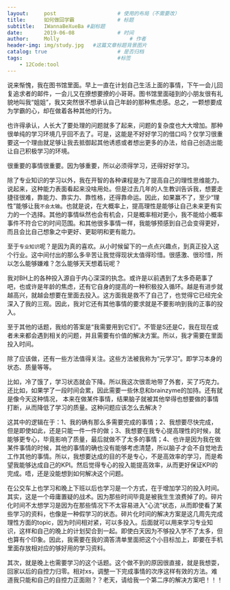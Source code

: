```yaml
---
layout:     post   				    # 使用的布局（不需要改）
title:      如何做回学霸				# 标题
subtitle:   IWannaBeXueBa #副标题
date:       2019-06-08 				# 时间
author:     Molly 						# 作者
header-img: img/study.jpg 	#这篇文章标题背景图片
catalog: true 						# 是否归档
tags:								#标签
    - 12Code:tool
---
```


说来惭愧，我在图书馆里面。早上一直在计划自己生活上面的事情，下午一会儿回复追求者的邮件，一会儿又在撩想要撩的小哥哥。图书馆里面碰到的小朋友很有礼貌地叫我“姐姐”，我又突然很不想承认自己年龄的那种焦虑感。总之，一颗想要成为学霸的心，却在做着各种其他的行为。

也许得承认，人长大了要处理的问题就多了起来，问题的复杂度也大大增加。那种很单纯的学习环境几乎回不去了。可是，这能是不好好学习的借口吗？仅学习很重要这一个理由就足够让我去抵御起其他诱惑或者想出更多的办法，给自己创造出能让自己积极学习的环境。

很重要的事情很重要。因为够重要，所以必须得学习，还得好好学习。

除了专业知识的学习以外，我在开智的各种课程是为了提高自己的理性思维能力。说起来，这种能力表面看起来没啥用处。但是过去几年的人生教训告诉我，想要走捷径很难，靠能力、靠实力、靠性格，还得靠命运。因此，如果赢不了，至少“理性”能够让我``不会太输``。也就是说，在大概率上，提高理性是能够让自己未来更有实力的一个选择。其他的事情纵然也会有机会，只是概率相对更小，我不能给小概率事件不符合它的时间范围。和其他很多事情一样，我能够预感到自己会变得更好，而且会比自己想象之中更好、更聪明和更有能力。

至于``专业知识``呢？是因为真的喜欢。从小时候留下的一点点兴趣点，到真正投入这个行业。这中间付出的那么多辛苦让我觉得现状太值得珍惜。很感激、很珍惜，所以怎么能够嫌难？怎么能够天天想着玩呢？


我对BH上的各种投入源自于内心深深的执念。或许是以前遇到了太多奇葩事了吧，也或许是年龄的焦虑，还有它自身的提高的一种积极投入循环。越是有进步就越高兴，就越会想要在里面去投入。这方面我是救不了自己了，也觉得它已经完全深入了我的三观。因此，我对它还有其他事情的要求就是不要影响到我的正事的投入。

至于其他的话题，我给的答案是“我需要用到它们”。不管是S还是C，我在现在或者未来都会遇到相关的问题，并且需要有价值的解决方案。所以，我才需要在里面投入时间。


除了应该做，还有一些方法值得关注。这些方法被我称为“元学习”。即学习本身的状态、质量等等。

比如，冷了饿了，学习状态就会下降。所以我这次很乖地带了外套，买了巧克力。还比如，如果学了一段时间会累，因此需要一些休息和brainzyme的加持。还有就是像今天这种情况， 本来在做某件事情，结果脑子就被其他举得也想要做的事情打断，从而降低了学习的质量。这种问题应该怎么去解决？

这其中的逻辑在于：1、我的确有那么多需要完成的事情；2、我想要尽快完成，但是即使如此，还是只能一件一件的做；3、我想要在我专心提高理性的时候，就能够更专心，毕竟影响了质量，最后就做不了太多的事情；4、也许是因为我在做某件事情的时候，其他的事情的确也没有能够考虑清楚，所以脑子才会不自觉地去工作其他的事情。所以，我想要达成的目的不是专心，不是高效率的学习，而是希望我能够达成自己的KPI。然后觉得专心的投入能提高效率，从而更好保证KPI的完成。唔，还是没能想到如何解决这个问题。

在公交车上也学习和晚上下班以后也学习是一个方式，在于增加学习的投入时间。其实，这是一个毋庸置疑的战术。因为那些时间毕竟是被我生生浪费掉了的。碎片化时间不太想学习是因为在那些情况下不太容易进入“心流”状态，从而即使看了某些学习的资料，也像是一种假学习的状态。碎片化时间的解决方案是这几周先完成理性方面的topic，因为时间相对紧，可以多投入。后面就可以用来学习专业知识，这样和自己的晚上的计划契合到一起。即使白天因为不够投入学不了太多，但也算有个印象。因此，我需要在我的滴答清单里面把这个小目标加上，即要在手机里面存放相对应的够好用的学习资料。


其次，就是晚上也需要学习的这个话题。这个做不到的原因很直接，就是我想耍，回家以后的自控力归零。相对xs，调整一下完成事情的次序这样有效的方法。难道我只能和自己的自控力正面刚？？老天，请给我一个第二序的解决方案吧！！！
